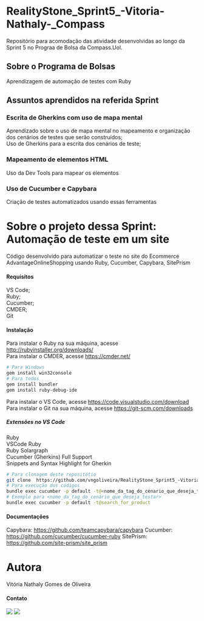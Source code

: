 # RealityStone_Sprint5_-Vitoria-Nathaly-_Compass
Repositório para acomodação das atividade desenvolvidas ao longo da Sprint 5 no Prograa de Bolsa da Compass.Uol.
## Sobre o Programa de Bolsas
Aprendizagem de automação de testes com Ruby
## Assuntos aprendidos na referida Sprint
### Escrita de Gherkins com uso de mapa mental
Aprendizado sobre o uso de mapa mental no mapeamento e organização dos cenários de testes que serão construídos; <br />
Uso de Gherkins para a escrita dos cenários de teste;
### Mapeamento de elementos HTML
Uso da Dev Tools para mapear os elementos 
### Uso de Cucumber e Capybara
Criação de testes automatizados usando essas ferramentas 
# Sobre o projeto dessa Sprint: Automação de teste em um site
Código desenvolvido para automatizar o teste no site do Ecommerce AdvantageOnlineShopping usando Ruby, Cucumber, Capybara, SitePrism
#### Requisitos
VS Code; <br />
Ruby; <br />
Cucumber; <br />
CMDER; <br />
Git
#### Instalação
Para instalar o Ruby na sua máquina, acesse http://rubyinstaller.org/downloads/ <br />
Para instalar o CMDER, acesse https://cmder.net/
```bash
# Para Windows
gem install win32console
# Para todos
gem install bundler
gem install ruby-debug-ide
```
Para instalar o VS Code, acesse https://code.visualstudio.com/download <br />
Para instalar o Git na sua máquina, acesse https://git-scm.com/downloads
##### Extensões no VS Code
Ruby <br />
VSCode Ruby <br />
Ruby Solargraph <br />
Cucumber (Gherkins) Full Support <br />
Snippets and Syntax Highlight for Gherkin
```bash
# Para clonagem deste repositótio
git clone  https://github.com/vngoliveira/RealityStone_Sprint5_-Vitoria-Nathaly-_Compass.git
# Para execução dos códigos
bundle exec cucumber -p default -t@<nome_da_tag_do_cénario_que_deseja_testar>
# Exemplo para <nome_da_tag_do_cenário_que_deseja_testar>
bundle exec cucumber -p default -t@search_for_product
```
#### Documentações
Capybara: https://github.com/teamcapybara/capybara
Cucumber: https://github.com/cucumber/cucumber-ruby
SitePrism: https://github.com/site-prism/site_prism
# Autora
Vitória Nathaly Gomes de Oliveira
#### Contato
<a href="https://www.linkedin.com/in/vit%C3%B3ria-nathaly-gomes-de-oliveira/" target="_blank"><img src="https://img.shields.io/badge/-LinkedIn-%230077B5?style=for-the-badge&logo=linkedin&logoColor=white" target="_blank"></a>
<a href="mailto:vitorianathaly.gomes@gmail.com" target="_blank"><img src="https://img.shields.io/badge/Gmail-D14836?style=for-the-badge&logo=gmail&logoColor=white" target="_blank"></a>
